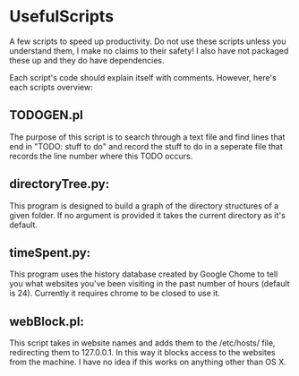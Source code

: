 UsefulScripts
===============
A few scripts to speed up productivity.
Do not use these scripts unless you understand them, I make no claims to their safety! I also have not packaged these up and they do have dependencies.

Each script's code should explain itself with comments. However, here's each scripts overview:




TODOGEN.pl
-------------
The purpose of this script is to search through a text file and find lines that end in "TODO: stuff to do" and record the stuff to do in a seperate file that records the line number where this TODO occurs.

directoryTree.py:
-------------------
This program is designed to build a graph of the directory structures of a given folder. If no argument is provided it takes the current directory as it's default.

timeSpent.py:
--------------
This program uses the history database created by Google Chome to tell you what websites you've been visiting in the past number of hours (default is 24). Currently it requires chrome to be closed to use it.

webBlock.pl:
--------------------
This script takes in website names and adds them to the /etc/hosts/ file, redirecting them to 127.0.0.1. In this way it blocks access to the websites from the machine. I have no idea if this works on anything other than OS X.
